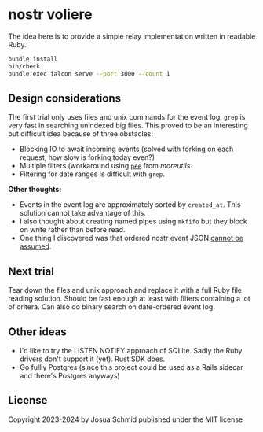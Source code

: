 # nostr voliere

The idea here is to provide a simple relay implementation written in readable Ruby.

```sh
bundle install
bin/check
bundle exec falcon serve --port 3000 --count 1
```

## Design considerations

The first trial only uses files and unix commands for the event log.
`grep` is very fast in searching unindexed big files.
This proved to be an interesting but difficult idea because of three obstacles:

* Blocking IO to await incoming events (solved with forking on each request, how slow is forking today even?)
* Multiple filters (workaround using [`pee`](https://linux.die.net/man/1/pee) from _moreutils_.
* Filtering for date ranges is difficult with `grep`.

**Other thoughts:**

* Events in the event log are approximately sorted by `created_at`. This solution cannot take advantage of this.
* I also thought about creating named pipes using `mkfifo` but they block on write rather than before read.
* One thing I discovered was that ordered nostr event JSON [cannot be assumed](https://github.com/nostr-protocol/nips/discussions/1002).

## Next trial

Tear down the files and unix approach and replace it with a full Ruby file reading solution.
Should be fast enough at least with filters containing a lot of critera.
Can also do binary search on date-ordered event log.

## Other ideas

* I'd like to try the LISTEN NOTIFY approach of SQLite. Sadly the Ruby drivers don't support it (yet). Rust SDK does.
* Go fullly Postgres (since this project could be used as a Rails sidecar and there's Postgres anyways)

## License

Copyright 2023-2024 by Josua Schmid published under the MIT license
